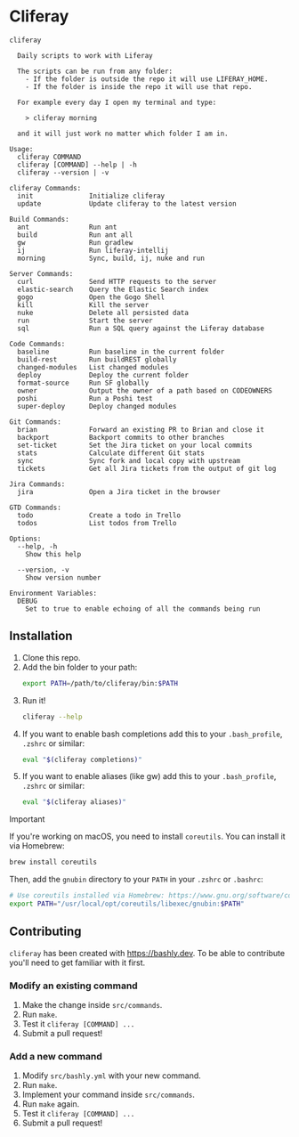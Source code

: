 # Cliferay

```
cliferay

  Daily scripts to work with Liferay
  
  The scripts can be run from any folder:
    - If the folder is outside the repo it will use LIFERAY_HOME.
    - If the folder is inside the repo it will use that repo. 
    
  For example every day I open my terminal and type:
  
    > cliferay morning
  
  and it will just work no matter which folder I am in.

Usage:
  cliferay COMMAND
  cliferay [COMMAND] --help | -h
  cliferay --version | -v

cliferay Commands:
  init              Initialize cliferay
  update            Update cliferay to the latest version

Build Commands:
  ant               Run ant
  build             Run ant all
  gw                Run gradlew
  ij                Run liferay-intellij
  morning           Sync, build, ij, nuke and run

Server Commands:
  curl              Send HTTP requests to the server
  elastic-search    Query the Elastic Search index
  gogo              Open the Gogo Shell
  kill              Kill the server
  nuke              Delete all persisted data
  run               Start the server
  sql               Run a SQL query against the Liferay database

Code Commands:
  baseline          Run baseline in the current folder
  build-rest        Run buildREST globally
  changed-modules   List changed modules
  deploy            Deploy the current folder
  format-source     Run SF globally
  owner             Output the owner of a path based on CODEOWNERS
  poshi             Run a Poshi test
  super-deploy      Deploy changed modules

Git Commands:
  brian             Forward an existing PR to Brian and close it
  backport          Backport commits to other branches
  set-ticket        Set the Jira ticket on your local commits
  stats             Calculate different Git stats
  sync              Sync fork and local copy with upstream
  tickets           Get all Jira tickets from the output of git log

Jira Commands:
  jira              Open a Jira ticket in the browser

GTD Commands:
  todo              Create a todo in Trello
  todos             List todos from Trello

Options:
  --help, -h
    Show this help

  --version, -v
    Show version number

Environment Variables:
  DEBUG
    Set to true to enable echoing of all the commands being run
```

## Installation
1. Clone this repo.
2. Add the bin folder to your path:
    ```bash
    export PATH=/path/to/cliferay/bin:$PATH
    ```
3. Run it!
    ```bash
    cliferay --help
    ```
4. If you want to enable bash completions add this to your `.bash_profile`, `.zshrc` or similar:
    ```bash
    eval "$(cliferay completions)"
    ```
4. If you want to enable aliases (like gw) add this to your `.bash_profile`, `.zshrc` or similar:
    ```bash
    eval "$(cliferay aliases)"
    ```

> [!IMPORTANT]
> If you're working on macOS, you need to install `coreutils`. You can install it via Homebrew:
>
> ```sh
> brew install coreutils
> ```
>
> Then, add the `gnubin` directory to your `PATH` in your `.zshrc` or `.bashrc`:
>
> ```sh
> # Use coreutils installed via Homebrew: https://www.gnu.org/software/coreutils/
> export PATH="/usr/local/opt/coreutils/libexec/gnubin:$PATH"
> ```

## Contributing

`cliferay` has been created with https://bashly.dev. To be able to contribute you'll need to get familiar with it first.

### Modify an existing command
1. Make the change inside `src/commands`.
2. Run `make`.
3. Test it `cliferay [COMMAND] ...`
4. Submit a pull request!

### Add a new command
1. Modify `src/bashly.yml` with your new command.
2. Run `make`.
3. Implement your command inside `src/commands`.
4. Run `make` again.
5. Test it `cliferay [COMMAND] ...`
6. Submit a pull request!
